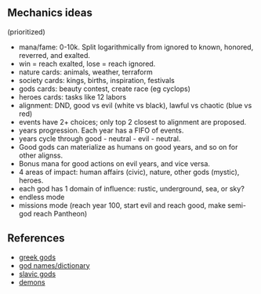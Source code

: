 

Mechanics ideas
---
(prioritized)

- mana/fame: 0-10k. Split logarithmically from ignored to known, honored, reverred, and exalted.
- win = reach exalted, lose = reach ignored.
- nature cards: animals, weather, terraform
- society cards: kings, births, inspiration, festivals
- gods cards: beauty contest, create race (eg cyclops)
- heroes cards: tasks like 12 labors   
- alignment: DND, good vs evil (white vs black), lawful vs chaotic (blue vs red)
- events have 2+ choices; only top 2 closest to alignment are proposed. 
- years progression. Each year has a FIFO of events.
- years cycle through good - neutral - evil - neutral. 
- Good gods can materialize as humans on good years, and so on for other alignss.
- Bonus mana for good actions on evil years, and vice versa.
- 4 areas of impact: human affairs (civic), nature, other gods (mystic), heroes.
- each god has 1 domain of influence: rustic, underground, sea, or sky?
- endless mode
- missions mode (reach year 100, start evil and reach good, make semi-god reach Pantheon)



References
---

* [greek gods](https://en.wikipedia.org/wiki/Template:Greek_religion)
* [god names/dictionary](http://www.mathieu-colas.fr/michel/Classes/Ndiv.html) 
* [slavic gods](https://en.wikipedia.org/wiki/Deities_of_Slavic_religion)
* [demons](https://en.wikipedia.org/wiki/Classification_of_demons#Binsfeld.27s_classification_of_demons)
